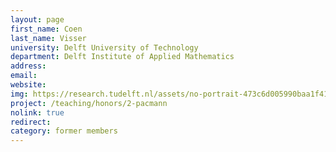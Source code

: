 ```yaml
---
layout: page
first_name: Coen
last_name: Visser
university: Delft University of Technology
department: Delft Institute of Applied Mathematics
address:
email:
website:
img: https://research.tudelft.nl/assets/no-portrait-473c6d005990baa1f418d9c668dcd4ec.png
project: /teaching/honors/2-pacmann
nolink: true
redirect:
category: former members
---
```

